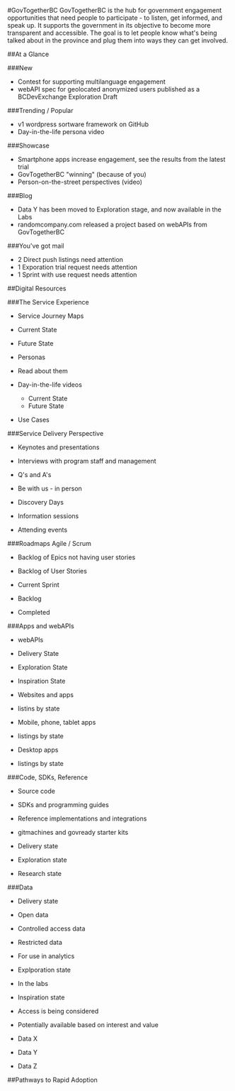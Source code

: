 <!--- 
# Header 1 text will be used for the project title
text following will be rendered as normal text paragraph
## Header 2 text will show as Section Headers (which contain groupings of Header 3's
text following will be rendered as normal text paragraph
### Header 3 text will show as Sub-Section Headers
text following will be rendered as normal text paragraph
---> 


#GovTogetherBC
GovTogetherBC is the hub for government engagement opportunities that need people to participate - to listen, get informed, and speak up.
It supports the government in its objective to become more transparent and accessible.
The goal is to let people know what's being talked about in the province and plug them into ways they can get involved.

##At a Glance

###New
- Contest for supporting multilanguage engagement
- webAPI spec for geolocated anonymized users published as a BCDevExchange Exploration Draft 

###Trending / Popular
- v1 wordpress sortware framework on GitHub
- Day-in-the-life persona video

###Showcase
- Smartphone apps increase engagement, see the results from the latest trial
- GovTogetherBC "winning" (because of you)
- Person-on-the-street perspectives (video)

###Blog
- Data Y has been moved to Exploration stage, and now available in the Labs
- randomcompany.com released a project based on webAPIs from GovTogetherBC

###You've got mail
- 2 Direct push listings need attention
- 1 Exporation trial request needs attention
- 1 Sprint with use request needs attention

##Digital Resources

###The Service Experience
- Service Journey Maps
 - Current State
 - Future State

- Personas
 - Read about them
 - Day-in-the-life videos
    - Current State
    - Future State

- Use Cases

###Service Delivery Perspective

- Keynotes and presentations

- Interviews with program staff and management
 
- Q's and A's

- Be with us - in person
 - Discovery Days
 - Information sessions
 - Attending events

###Roadmaps
Agile / Scrum
- Backlog of Epics not having user stories

- Backlog of User Stories
 - Current Sprint
 - Backlog
 - Completed

###Apps and webAPIs
- webAPIs
 - Delivery State
 - Exploration State
 - Inspiration State

- Websites and apps
 - listins by state

- Mobile, phone, tablet apps
 - listings by state
 
- Desktop apps
 - listings by state

###Code, SDKs, Reference
- Source code
- SDKs and programming guides
- Reference implementations and integrations

- gitmachines and govready starter kits

- Delivery state
- Exploration state
- Research state

###Data 
- Delivery state
 - Open data
 - Controlled access data
 - Restricted data
 - For use in analytics

- Explporation state
 - In the labs

- Inspiration state
 - Access is being considered

- Potentially available based on interest and value
 - Data X
 - Data Y
 - Data Z

##Pathways to Rapid Adoption

<!--- there's some stuff here that appears somewhat boiler plate in nature. we might want to explore how we could reference boiler plate content separately, such as hardcoded HTML, or linking to content hosted on BCDevExchange.org --->





 
















